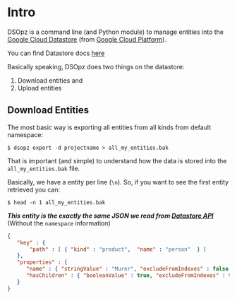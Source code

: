 # Intro

DSOpz is a command line (and Python module) to manage entities into the 
[Google Cloud Datastore](https://cloud.google.com/datastore/) (from [Google Cloud Platform](https://cloud.google.com/)).

You can find Datastore docs [here](https://cloud.google.com/datastore/)

Basically speaking, DSOpz does two things on the datastore:

 1. Download entities and
 2. Upload entities
 
## Download Entities

The most basic way is exporting all entities from all kinds from default namespace:

```shell
$ dsopz export -d projectname > all_my_entities.bak
```

That is important (and simple) to understand how the data is stored into the ```all_my_entities.bak``` file.

Basically, we have a entity per line (```\n```). So, if you want to see the first entity retrieved you can:

```shell
$ head -n 1 all_my_entities.bak
```

***This entity is the exactly the same JSON we read from [Datastore API](https://cloud.google.com/datastore/docs/apis)***
(Without the ```namespace``` information)

```json
{
   "key" : { 
       "path" : [ { "kind" : "product",  "name" : "person"  } ] 
   },
   "properties" : {
      "name" : { "stringValue" : "Murer", "excludeFromIndexes" : false },
      "hasChildren" : { "booleanValue" : true, "excludeFromIndexes" : true },
   }
}
```






 
